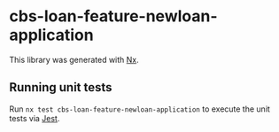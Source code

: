 # cbs-loan-feature-newloan-application

This library was generated with [Nx](https://nx.dev).

## Running unit tests

Run `nx test cbs-loan-feature-newloan-application` to execute the unit tests via [Jest](https://jestjs.io).
